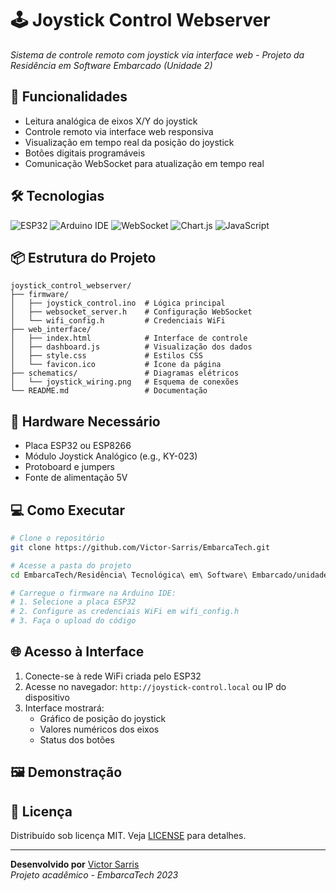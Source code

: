 # 🕹️ Joystick Control Webserver
*Sistema de controle remoto com joystick via interface web - Projeto da Residência em Software Embarcado (Unidade 2)*

## 🚀 Funcionalidades
- Leitura analógica de eixos X/Y do joystick
- Controle remoto via interface web responsiva
- Visualização em tempo real da posição do joystick
- Botões digitais programáveis
- Comunicação WebSocket para atualização em tempo real

## 🛠️ Tecnologias
<p align="left">
  <img src="https://img.shields.io/badge/PICOW-E7352C?style=for-the-badge&logo=espressif&logoColor=white" alt="ESP32">
  <img src="https://img.shields.io/badge/Arduino_IDE-00979D?style=for-the-badge&logo=arduino&logoColor=white" alt="Arduino IDE">
  <img src="https://img.shields.io/badge/WebSocket-010101?style=for-the-badge&logo=websocket&logoColor=white" alt="WebSocket">
  <img src="https://img.shields.io/badge/Chart.js-FF6384?style=for-the-badge&logo=chart.js&logoColor=white" alt="Chart.js">
  <img src="https://img.shields.io/badge/JavaScript-F7DF1E?style=for-the-badge&logo=javascript&logoColor=black" alt="JavaScript">
</p>

## 📦 Estrutura do Projeto
```
joystick_control_webserver/
├── firmware/
│   ├── joystick_control.ino  # Lógica principal
│   ├── websocket_server.h    # Configuração WebSocket
│   └── wifi_config.h         # Credenciais WiFi
├── web_interface/
│   ├── index.html            # Interface de controle
│   ├── dashboard.js          # Visualização dos dados
│   ├── style.css             # Estilos CSS
│   └── favicon.ico           # Ícone da página
├── schematics/               # Diagramas elétricos
│   └── joystick_wiring.png   # Esquema de conexões
└── README.md                 # Documentação
```

## 🔌 Hardware Necessário
- Placa ESP32 ou ESP8266
- Módulo Joystick Analógico (e.g., KY-023)
- Protoboard e jumpers
- Fonte de alimentação 5V

## 💻 Como Executar
```bash
# Clone o repositório
git clone https://github.com/Victor-Sarris/EmbarcaTech.git

# Acesse a pasta do projeto
cd EmbarcaTech/Residência\ Tecnológica\ em\ Software\ Embarcado/unidade2/joystick_control_webserver

# Carregue o firmware na Arduino IDE:
# 1. Selecione a placa ESP32
# 2. Configure as credenciais WiFi em wifi_config.h
# 3. Faça o upload do código
```

## 🌐 Acesso à Interface
1. Conecte-se à rede WiFi criada pelo ESP32
2. Acesse no navegador: `http://joystick-control.local` ou IP do dispositivo
3. Interface mostrará:
   - Gráfico de posição do joystick
   - Valores numéricos dos eixos
   - Status dos botões

## 🖼️ Demonstração



## 📝 Licença
Distribuído sob licença MIT. Veja [LICENSE](LICENSE) para detalhes.

---

**Desenvolvido por** [Victor Sarris](https://github.com/Victor-Sarris)  
*Projeto acadêmico - EmbarcaTech 2023*
